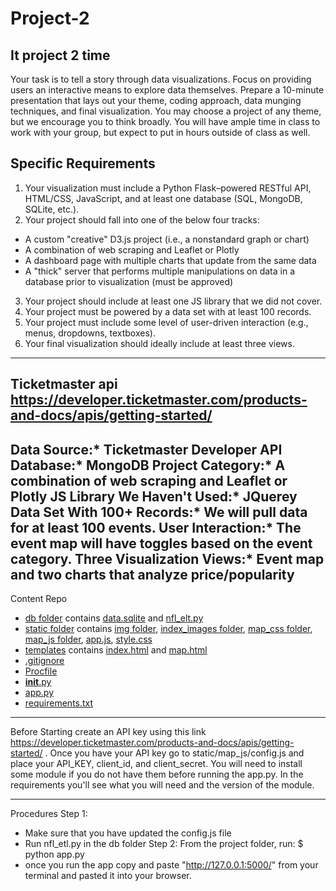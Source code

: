 # Project-2
It project 2 time
-------------------------------------------------------------------------------------------------------------------------------------------
Your task is to tell a story through data visualizations.
Focus on providing users an interactive means to explore data themselves.
Prepare a 10-minute presentation that lays out your theme, coding approach, data munging techniques, and final visualization.
You may choose a project of any theme, but we encourage you to think broadly.
You will have ample time in class to work with your group, but expect to put in hours outside of class as well.


## Specific Requirements
1. Your visualization must include a Python Flask–powered RESTful API, HTML/CSS, JavaScript, and at least one database (SQL, MongoDB, SQLite, etc.).
2. Your project should fall into one of the below four tracks:
- A custom "creative" D3.js project (i.e., a nonstandard graph or chart)
- A combination of web scraping and Leaflet or Plotly
- A dashboard page with multiple charts that update from the same data
- A "thick" server that performs multiple manipulations on data in a database prior to visualization (must be approved)
3. Your project should include at least one JS library that we did not cover.
4. Your project must be powered by a data set with at least 100 records.
5. Your project must include some level of user-driven interaction (e.g., menus, dropdowns, textboxes).
6. Your final visualization should ideally include at least three views.

-------------------------------------------------------------------------------------------------------------------------------------------
Ticketmaster api 
https://developer.ticketmaster.com/products-and-docs/apis/getting-started/
-------------------------------------------------------------------------------------------------------------------------------------------

Data Source:* Ticketmaster Developer API
Database:* MongoDB
Project Category:* A combination of web scraping and Leaflet or Plotly
JS Library We Haven't Used:* JQuerey
Data Set With 100+ Records:* We will pull data for at least 100 events.
User Interaction:* The event map will have toggles based on the event category.
Three Visualization Views:* Event map and two charts that analyze price/popularity
-------------------------------------------------------------------------------------------------------------------------------------------
Content Repo
- [db folder](db) contains [data.sqlite](data.sqlite) and [nfl_elt.py](nfl_elt.py)
- [static folder](static) contains [img folder](img), [index_images folder](index_images), [map_css folder](map_css), [map_js folder](map_js), [app.js](app.js), [style.css](style.css)
- [templates](templates) contains [index.html](index.html) and [map.html](map.html)
- [.gitignore](.gitignore)
- [Procfile](Procfile)
- [__init__.py](__init__.py)
- [app.py](app.py)
- [requirements.txt](requirements.txt)
----------------------------------------------------------------------------------------------------------------------------------------
Before Starting 
create an API key using this link https://developer.ticketmaster.com/products-and-docs/apis/getting-started/ .
Once you have your API key go to static/map_js/config.js and place your  API_KEY, client_id, and client_secret.
You will need to install some module if you do not have them before running the app.py. In the requirements you'll see what you will need and the version of the module.

----------------------------------------------------------------------------------------------------------------------------------------
Procedures
Step 1:
- Make sure that you have updated the config.js file
- Run nfl_etl.py in the db folder
Step 2:
From the project folder, run:
$ python app.py
- once you run the app copy and paste "http://127.0.0.1:5000/" from your terminal and pasted it into your browser.




